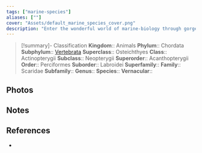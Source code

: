 ```yaml
---
tags: ["marine-species"]
aliases: [""]
cover: "Assets/default_marine_species_cover.png"
description: "Enter the wonderful world of marine-biology through gorgeous underwater pictures of marine animals. Scaridae is the family of parrot-fish."
---
```

> [!summary]- Classification
**Kingdom**:: Animals
**Phylum**:: Chordata
**Subphylum**:: [Vertebrata](Vertebrata.md)
**Superclass**:: Osteichthyes
**Class**:: Actinopterygii
**Subclass**::  Neopterygii
**Superorder**:: Acanthopterygii
**Order**:: Perciformes
**Suborder**:: Labroidei
**Superfamily**::
**Family**:: Scaridae
**Subfamily**::
**Genus**::
**Species**::
**Vernacular**::

## Photos

## Notes

## References
- 